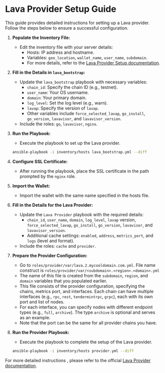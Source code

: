 # Lava Provider Setup Guide

This guide provides detailed instructions for setting up a Lava provider. Follow the steps below to ensure a successful configuration.

1. **Populate the Inventory File:**
   - Edit the inventory file with your server details:
     - Hosts: IP address and hostname.
     - Variables: `geo_location`, `wallet_name`, `user_name`, `subdomain`.
     - For more details, refer to the [Lava Provider Setup documentation](https://docs.lavanet.xyz/provider-setup#geolocations).

2. **Fill in the Details in `lava_bootstrap`:**
   - Update the `lava_bootstrap` playbook with necessary variables:
     - `chain_id`: Specify the chain ID (e.g., testnet).
     - `user_name`: Your OS username.
     - `domain`: Your primary domain.
     - `log_level`: Set the log level (e.g., warn).
     - `lavap`: Specify the version of `lavap`.
     - Other variables include `force_selected_lavap`, `go_install`, `go_version`, `lavavisor`, and `lavavisor_version`.
   - Include the roles: `go`, `lavavisor`, `nginx`.

3. **Run the Playbook:**
   - Execute the playbook to set up the Lava provider.

    ```bash
    ansible-playbook -i inventory/hosts lava_bootstrap.yml --diff 
    ```

4. **Configure SSL Certificate:**
   - After running the playbook, place the SSL certificate in the path prompted by the `nginx` role.

5. **Import the Wallet:**
   - Import the wallet with the same name specified in the hosts file.

6. **Fill in the Details for the Lava Provider:**
   - Update the `Lava Provider` playbook with the required details:
     - `chain_id`, `user_name`, `domain`, `log_level`, `lavap` version, `force_selected_lavap`, `go_install`, `go_version`, `lavavisor`, and `lavavisor_version`.
     - Additional cache settings: `enabled`, `address`, `metrics_port`, and `logs` (level and format).
   - Include the roles: `cache` and `provider`.

7. **Prepare the Provider Configuration:**
   - Go to `roles/provider/var/lava.2.mycooldomain.com.yml`. File name construct is `roles/provider/var/<subdomain>.<region>.<domain>.yml`
   - The name of this file is created from the `subdomain`, `region`, and `domain` variables that you populated earlier.
   - This file consists of the provider configuration, specifying the chains, metrics port, and interfaces. Each chain can have multiple interfaces (e.g., `rpc`, `rest`, `tendermintrpc`, `grpc`), each with its own port and list of nodes.
   - For each interface, you can specify nodes with different endpoint types (e.g., `full`, `archive`). The type `archive` is optional and serves as an example.
   - Note that the port can be the same for all provider chains you have.

8. **Run the Provider Playbook:**
   - Execute the playbook to complete the setup of the Lava provider.

    ```bash
    ansible-playbook -i inventory/hosts provider.yml --diff 
    ```

For more detailed instructions , please refer to the official [Lava Provider documentation](https://docs.lavanet.xyz/provider).
